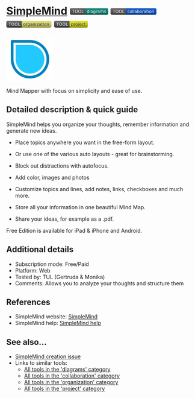 # [SimpleMind](https://simplemind.eu/)  [<img src="images/diagrams.png" align="bottom">](https://github.com/e-CLOSE/Toolbox/issues?q=label%3A01_TOOL+label%3Adiagrams) [<img src="images/collaboration.png" align="bottom">](https://github.com/e-CLOSE/Toolbox/issues?q=label%3A01_TOOL+label%3Acollaboration) [<img src="images/organization.png" align="bottom">](https://github.com/e-CLOSE/Toolbox/issues?q=label%3A01_TOOL+label%3Aorganization) [<img src="images/project.png" align="bottom">](https://github.com/e-CLOSE/Toolbox/issues?q=label%3A01_TOOL+label%3Aproject)

[<img src="images/simplemind.png" align="bottom" alt="simplemind Logo">](https://simplemind.eu/)

Mind Mapper with focus on simplicity and ease of use.


## Detailed description & quick guide

SimpleMind helps you organize your thoughts, remember information and generate new ideas.

- Place topics anywhere you want in the free-form layout.
- Or use one of the various auto layouts - great for brainstorming.
- Block out distractions with autofocus.


- Add color, images and photos
- Customize topics and lines, add notes, links, checkboxes and much more.


- Store all your information in one beautiful Mind Map.
- Share your ideas, for example as a .pdf.

Free Edition is available for iPad & iPhone and Android.

## Additional details

- Subscription mode: Free/Paid
- Platform: Web
- Tested by: TUL (Gertruda & Monika)
- Comments: Allows you to analyze your thoughts and structure them


## References

- SimpleMind website: [SimpleMind](https://simplemind.eu/)
- SimpleMind help: [SimpleMind help](https://simplemind.eu/support/)


## See also...

- [SimpleMind creation issue](https://github.com/e-CLOSE/Toolbox/issues/157)
- Links to similar tools:
  - [All tools in the 'diagrams' category](https://github.com/e-CLOSE/Toolbox/issues?q=label%3A01_TOOL+label%3Adiagrams)
  - [All tools in the 'collaboration' category](https://github.com/e-CLOSE/Toolbox/issues?q=label%3A01_TOOL+label%3Acollaboration)
  - [All tools in the 'organization' category](https://github.com/e-CLOSE/Toolbox/issues?q=label%3A01_TOOL+label%3Aorganization)
  - [All tools in the 'project' category](https://github.com/e-CLOSE/Toolbox/issues?q=label%3A01_TOOL+label%3Aproject)
